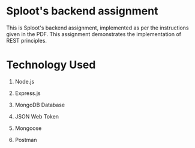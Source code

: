 # Sploot's backend assignment

This is Sploot's backend assignment, implemented as per the instructions given in the PDF. This assignment demonstrates the implementation of REST principles.

# Technology Used

1. Node.js

2. Express.js

3. MongoDB Database

4. JSON Web Token

5. Mongoose

6. Postman

